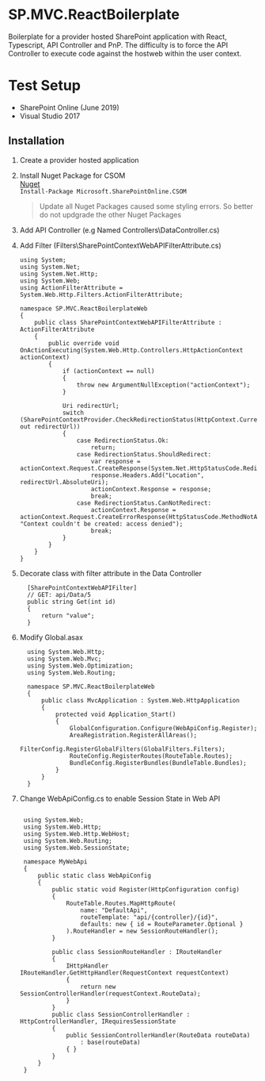 # SP.MVC.ReactBoilerplate
Boilerplate for a provider hosted SharePoint application with React, Typescript, API Controller and PnP. The difficulty is to force the API Controller to execute code against the hostweb within the user context. 

# Test Setup
- SharePoint Online (June 2019)
- Visual Studio 2017


## Installation
1. Create a provider hosted application
2. Install Nuget Package for CSOM</br>
   [Nuget](https://www.nuget.org/packages/Microsoft.SharePointOnline.CSOM)</br>
   `Install-Package Microsoft.SharePointOnline.CSOM`</br>
   
   > Update all Nuget Packages caused some styling errors. So better do not updgrade the other Nuget Packages

3. Add API Controller (e.g Named Controllers\DataController.cs)
4. Add Filter (Filters\SharePointContextWebAPIFilterAttribute.cs)

   ```CSharp  
   using System;
   using System.Net;
   using System.Net.Http;
   using System.Web;
   using ActionFilterAttribute = System.Web.Http.Filters.ActionFilterAttribute;

   namespace SP.MVC.ReactBoilerplateWeb
   {
       public class SharePointContextWebAPIFilterAttribute : ActionFilterAttribute
       {
           public override void OnActionExecuting(System.Web.Http.Controllers.HttpActionContext actionContext)
           {
               if (actionContext == null)
               {
                   throw new ArgumentNullException("actionContext");
               }

               Uri redirectUrl;
               switch (SharePointContextProvider.CheckRedirectionStatus(HttpContext.Current, out redirectUrl))
               {
                   case RedirectionStatus.Ok:
                       return;
                   case RedirectionStatus.ShouldRedirect:
                       var response = actionContext.Request.CreateResponse(System.Net.HttpStatusCode.Redirect);
                       response.Headers.Add("Location", redirectUrl.AbsoluteUri);
                       actionContext.Response = response;
                       break;
                   case RedirectionStatus.CanNotRedirect:
                       actionContext.Response = actionContext.Request.CreateErrorResponse(HttpStatusCode.MethodNotAllowed, "Context couldn't be created: access denied");
                       break;
               }
           }
       }
   }
   ```


5. Decorate class with filter attribute in the Data Controller

   ```CSharp        
     [SharePointContextWebAPIFilter]
     // GET: api/Data/5
     public string Get(int id)
     { 
         return "value";
     } 
   ```
   
 6. Modify Global.asax
 
    ```CSharp
      using System.Web.Http;
      using System.Web.Mvc;
      using System.Web.Optimization;
      using System.Web.Routing;

      namespace SP.MVC.ReactBoilerplateWeb
      {
          public class MvcApplication : System.Web.HttpApplication
          {
              protected void Application_Start()
              {
                  GlobalConfiguration.Configure(WebApiConfig.Register);
                  AreaRegistration.RegisterAllAreas();
                  FilterConfig.RegisterGlobalFilters(GlobalFilters.Filters);
                  RouteConfig.RegisterRoutes(RouteTable.Routes);
                  BundleConfig.RegisterBundles(BundleTable.Bundles);
              }
          }
      } 
    ```

 7. Change WebApiConfig.cs to enable Session State in Web API
 
     ```CSharp
     
      using System.Web;
      using System.Web.Http;
      using System.Web.Http.WebHost;
      using System.Web.Routing;
      using System.Web.SessionState;

      namespace MyWebApi
      {
          public static class WebApiConfig
          {
              public static void Register(HttpConfiguration config)
              {
                  RouteTable.Routes.MapHttpRoute(
                      name: "DefaultApi",
                      routeTemplate: "api/{controller}/{id}",
                      defaults: new { id = RouteParameter.Optional }
                  ).RouteHandler = new SessionRouteHandler();
              }

              public class SessionRouteHandler : IRouteHandler
              {
                  IHttpHandler IRouteHandler.GetHttpHandler(RequestContext requestContext)
                  {
                      return new SessionControllerHandler(requestContext.RouteData);
                  }
              }
              public class SessionControllerHandler : HttpControllerHandler, IRequiresSessionState
              {
                  public SessionControllerHandler(RouteData routeData)
                      : base(routeData)
                  { }
              }
          }
      }
     
     ```
     
 
